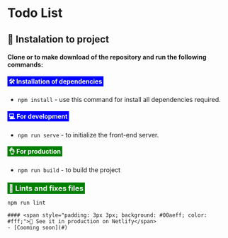 # Todo List

## 🤖 Instalation to project

#### Clone or to make download of the repository and run the following commands:

#### <span style="padding: 3px 3px; background: blue; color: #fff;">🛠 Installation  of dependencies</span>

- `npm install` - use this command for install all dependencies required.

#### <span style="padding: 3px 3px; background: blue; color: #fff;">💻 For development</span>

- `npm run serve` - to initialize  the front-end server.

#### <span style="padding: 3px 3px; background: green; color: #fff;">👌 For production</span>
- `npm run build` - to build the project

### <span style="padding: 3px 3px; background: green; color: #fff;">🧐 Lints and fixes files</span>
```
npm run lint

#### <span style="padding: 3px 3px; background: #00aeff; color: #fff;">🔗 See it in production on Netlify</span>
- [Cooming soon](#)
